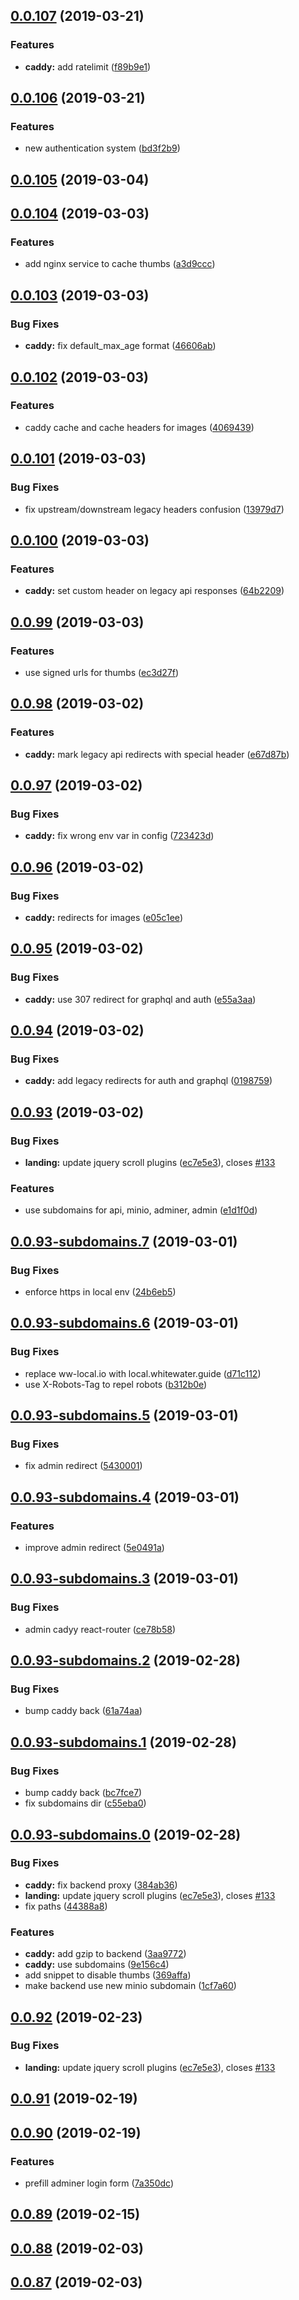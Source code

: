## [0.0.107](https://github.com/doomsower/whitewater/compare/@whitewater-guide/caddy@0.0.106...@whitewater-guide/caddy@0.0.107) (2019-03-21)

### Features

- **caddy:** add ratelimit ([f89b9e1](https://github.com/doomsower/whitewater/commit/f89b9e1))

## [0.0.106](https://github.com/doomsower/whitewater/compare/@whitewater-guide/caddy@0.0.105...@whitewater-guide/caddy@0.0.106) (2019-03-21)

### Features

- new authentication system ([bd3f2b9](https://github.com/doomsower/whitewater/commit/bd3f2b9))

## [0.0.105](https://github.com/doomsower/whitewater/compare/@whitewater-guide/caddy@0.0.104...@whitewater-guide/caddy@0.0.105) (2019-03-04)

## [0.0.104](https://github.com/doomsower/whitewater/compare/@whitewater-guide/caddy@0.0.103...@whitewater-guide/caddy@0.0.104) (2019-03-03)

### Features

- add nginx service to cache thumbs ([a3d9ccc](https://github.com/doomsower/whitewater/commit/a3d9ccc))

## [0.0.103](https://github.com/doomsower/whitewater/compare/@whitewater-guide/caddy@0.0.102...@whitewater-guide/caddy@0.0.103) (2019-03-03)

### Bug Fixes

- **caddy:** fix default_max_age format ([46606ab](https://github.com/doomsower/whitewater/commit/46606ab))

## [0.0.102](https://github.com/doomsower/whitewater/compare/@whitewater-guide/caddy@0.0.101...@whitewater-guide/caddy@0.0.102) (2019-03-03)

### Features

- caddy cache and cache headers for images ([4069439](https://github.com/doomsower/whitewater/commit/4069439))

## [0.0.101](https://github.com/doomsower/whitewater/compare/@whitewater-guide/caddy@0.0.100...@whitewater-guide/caddy@0.0.101) (2019-03-03)

### Bug Fixes

- fix upstream/downstream legacy headers confusion ([13979d7](https://github.com/doomsower/whitewater/commit/13979d7))

## [0.0.100](https://github.com/doomsower/whitewater/compare/@whitewater-guide/caddy@0.0.99...@whitewater-guide/caddy@0.0.100) (2019-03-03)

### Features

- **caddy:** set custom header on legacy api responses ([64b2209](https://github.com/doomsower/whitewater/commit/64b2209))

## [0.0.99](https://github.com/doomsower/whitewater/compare/@whitewater-guide/caddy@0.0.98...@whitewater-guide/caddy@0.0.99) (2019-03-03)

### Features

- use signed urls for thumbs ([ec3d27f](https://github.com/doomsower/whitewater/commit/ec3d27f))

## [0.0.98](https://github.com/doomsower/whitewater/compare/@whitewater-guide/caddy@0.0.97...@whitewater-guide/caddy@0.0.98) (2019-03-02)

### Features

- **caddy:** mark legacy api redirects with special header ([e67d87b](https://github.com/doomsower/whitewater/commit/e67d87b))

## [0.0.97](https://github.com/doomsower/whitewater/compare/@whitewater-guide/caddy@0.0.96...@whitewater-guide/caddy@0.0.97) (2019-03-02)

### Bug Fixes

- **caddy:** fix wrong env var in config ([723423d](https://github.com/doomsower/whitewater/commit/723423d))

## [0.0.96](https://github.com/doomsower/whitewater/compare/@whitewater-guide/caddy@0.0.95...@whitewater-guide/caddy@0.0.96) (2019-03-02)

### Bug Fixes

- **caddy:** redirects for images ([e05c1ee](https://github.com/doomsower/whitewater/commit/e05c1ee))

## [0.0.95](https://github.com/doomsower/whitewater/compare/@whitewater-guide/caddy@0.0.94...@whitewater-guide/caddy@0.0.95) (2019-03-02)

### Bug Fixes

- **caddy:** use 307 redirect for graphql and auth ([e55a3aa](https://github.com/doomsower/whitewater/commit/e55a3aa))

## [0.0.94](https://github.com/doomsower/whitewater/compare/@whitewater-guide/caddy@0.0.93...@whitewater-guide/caddy@0.0.94) (2019-03-02)

### Bug Fixes

- **caddy:** add legacy redirects for auth and graphql ([0198759](https://github.com/doomsower/whitewater/commit/0198759))

## [0.0.93](https://github.com/doomsower/whitewater/compare/@whitewater-guide/caddy@0.0.91...@whitewater-guide/caddy@0.0.93) (2019-03-02)

### Bug Fixes

- **landing:** update jquery scroll plugins ([ec7e5e3](https://github.com/doomsower/whitewater/commit/ec7e5e3)), closes [#133](https://github.com/doomsower/whitewater/issues/133)

### Features

- use subdomains for api, minio, adminer, admin ([e1d1f0d](https://github.com/doomsower/whitewater/commit/e1d1f0d))

## [0.0.93-subdomains.7](https://github.com/doomsower/whitewater/compare/@whitewater-guide/caddy@0.0.93-subdomains.6...@whitewater-guide/caddy@0.0.93-subdomains.7) (2019-03-01)

### Bug Fixes

- enforce https in local env ([24b6eb5](https://github.com/doomsower/whitewater/commit/24b6eb5))

## [0.0.93-subdomains.6](https://github.com/doomsower/whitewater/compare/@whitewater-guide/caddy@0.0.93-subdomains.5...@whitewater-guide/caddy@0.0.93-subdomains.6) (2019-03-01)

### Bug Fixes

- replace ww-local.io with local.whitewater.guide ([d71c112](https://github.com/doomsower/whitewater/commit/d71c112))
- use X-Robots-Tag to repel robots ([b312b0e](https://github.com/doomsower/whitewater/commit/b312b0e))

## [0.0.93-subdomains.5](https://github.com/doomsower/whitewater/compare/@whitewater-guide/caddy@0.0.93-subdomains.4...@whitewater-guide/caddy@0.0.93-subdomains.5) (2019-03-01)

### Bug Fixes

- fix admin redirect ([5430001](https://github.com/doomsower/whitewater/commit/5430001))

## [0.0.93-subdomains.4](https://github.com/doomsower/whitewater/compare/@whitewater-guide/caddy@0.0.93-subdomains.3...@whitewater-guide/caddy@0.0.93-subdomains.4) (2019-03-01)

### Features

- improve admin redirect ([5e0491a](https://github.com/doomsower/whitewater/commit/5e0491a))

## [0.0.93-subdomains.3](https://github.com/doomsower/whitewater/compare/@whitewater-guide/caddy@0.0.93-subdomains.2...@whitewater-guide/caddy@0.0.93-subdomains.3) (2019-03-01)

### Bug Fixes

- admin cadyy react-router ([ce78b58](https://github.com/doomsower/whitewater/commit/ce78b58))

## [0.0.93-subdomains.2](https://github.com/doomsower/whitewater/compare/@whitewater-guide/caddy@0.0.93-subdomains.1...@whitewater-guide/caddy@0.0.93-subdomains.2) (2019-02-28)

### Bug Fixes

- bump caddy back ([61a74aa](https://github.com/doomsower/whitewater/commit/61a74aa))

## [0.0.93-subdomains.1](https://github.com/doomsower/whitewater/compare/@whitewater-guide/caddy@0.0.93-subdomains.0...@whitewater-guide/caddy@0.0.93-subdomains.1) (2019-02-28)

### Bug Fixes

- bump caddy back ([bc7fce7](https://github.com/doomsower/whitewater/commit/bc7fce7))
- fix subdomains dir ([c55eba0](https://github.com/doomsower/whitewater/commit/c55eba0))

## [0.0.93-subdomains.0](https://github.com/doomsower/whitewater/compare/@whitewater-guide/caddy@0.0.91...@whitewater-guide/caddy@0.0.93-subdomains.0) (2019-02-28)

### Bug Fixes

- **caddy:** fix backend proxy ([384ab36](https://github.com/doomsower/whitewater/commit/384ab36))
- **landing:** update jquery scroll plugins ([ec7e5e3](https://github.com/doomsower/whitewater/commit/ec7e5e3)), closes [#133](https://github.com/doomsower/whitewater/issues/133)
- fix paths ([44388a8](https://github.com/doomsower/whitewater/commit/44388a8))

### Features

- **caddy:** add gzip to backend ([3aa9772](https://github.com/doomsower/whitewater/commit/3aa9772))
- **caddy:** use subdomains ([9e156c4](https://github.com/doomsower/whitewater/commit/9e156c4))
- add snippet to disable thumbs ([369affa](https://github.com/doomsower/whitewater/commit/369affa))
- make backend use new minio subdomain ([1cf7a60](https://github.com/doomsower/whitewater/commit/1cf7a60))

## [0.0.92](https://github.com/doomsower/whitewater/compare/@whitewater-guide/caddy@0.0.91...@whitewater-guide/caddy@0.0.92) (2019-02-23)

### Bug Fixes

- **landing:** update jquery scroll plugins ([ec7e5e3](https://github.com/doomsower/whitewater/commit/ec7e5e3)), closes [#133](https://github.com/doomsower/whitewater/issues/133)

## [0.0.91](https://github.com/doomsower/whitewater/compare/@whitewater-guide/caddy@0.0.90...@whitewater-guide/caddy@0.0.91) (2019-02-19)

## [0.0.90](https://github.com/doomsower/whitewater/compare/@whitewater-guide/caddy@0.0.89...@whitewater-guide/caddy@0.0.90) (2019-02-19)

### Features

- prefill adminer login form ([7a350dc](https://github.com/doomsower/whitewater/commit/7a350dc))

## [0.0.89](https://github.com/doomsower/whitewater/compare/@whitewater-guide/caddy@0.0.88...@whitewater-guide/caddy@0.0.89) (2019-02-15)

## [0.0.88](https://github.com/doomsower/whitewater/compare/@whitewater-guide/caddy@0.0.87...@whitewater-guide/caddy@0.0.88) (2019-02-03)

## [0.0.87](https://github.com/doomsower/whitewater/compare/@whitewater-guide/caddy@0.0.87...@whitewater-guide/caddy@0.0.87) (2019-02-03)
